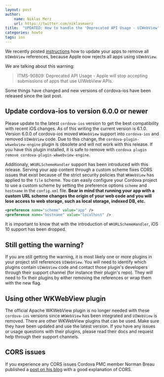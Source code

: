 ```yaml
---
layout: post
author:
    name: Niklas Merz
    url: https://twitter.com/niklasmaerz
title:  "UPDATED: How to handle the 'Deprecated API Usage - UIWebView' warning while uploading to the App Store"
categories: howto
tags: ios
---
```


We recently posted [instructions](/howto/2020/03/18/wkwebviewonly.html) how to update your apps to remove all `UIWebView` references, because Apple now rejects all apps using `UIWebView`.

We are talking about this warning:

> ITMS-90809: Deprecated API Usage - Apple will stop accepting submissions of apps that use UIWebView APIs.

Some things have changed and new versions of cordova-ios have been released since the last post.

<!--more-->

## Update cordova-ios to version 6.0.0 or newer

Please update to the latest `cordova-ios` version to get the best compatibility with recent iOS changes. As of this writing the current version is 6.1.0. Version 6.0.0 of cordova-ios moved `WKWebView` support into `cordova-ios` and removed `UIWebView` code. Due to this change, the `cordova-plugin-wkwebview-engine` plugin is obsolete and will not work with this release. If you have this plugin installed, it is safe to remove with `cordova plugin remove cordova-plugin-wkwebview-engine`.

Additionaly, `WKURLSchemeHandler` support has been introduced with this release. Serving your app content through a custom scheme fixes CORS issues that exist because of the strict security policies that `WKWebView` has applied to the `file` scheme. You can easily configure your Cordova project to use a custom scheme by setting the preference options `scheme` and `hostname` in the `config.xml` file. **Bear in mind that running your app with a custom URL scheme changes the origin of your web code and you will lose access to web storage, such as local storage, indexed DB, etc.**

```xml
<preference name="scheme" value="app" />
<preference name="hostname" value="localhost" />
```

It is important to know that with the introduction of `WKURLSchemeHandler`, iOS 10 support has been dropped.

## Still getting the warning?

If you are still getting the warning, it is most likely one or more plugins in your project still references `UIWebView`. You will need to identify which plugins contain `UIWebView` code and contact those plugin's developers through their support channel (for instance their plugin's repo). They will need to fix their plugins by either removing the references or wrap them with the new flag.

## Using other WKWebView plugin

The official Apache WKWebView plugin is no longer needed with these `cordova-ios` versions since `WKWebView` has been integrated and `UIWebView` is removed. There are other WKWebView plugins that can be used. Make sure they have been updated and use the latest version. If you have any issues or usage questions with their plugins, please read their docs and request help through their support channels.

## CORS issues

If you experience any CORS issues Cordova PMC member Norman Breau published a [post on his blog](https://breautek.com/2020/07/14/enabling-cors/) with a good explanation of CORS.
